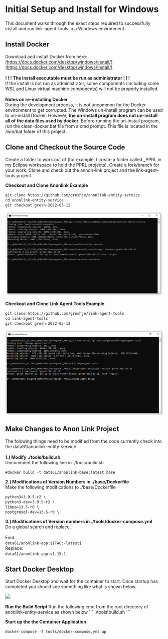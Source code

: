 # Initial Setup and Install for Windows

This document walks through the exact steps required to successfully install and run link-agent-tools in a Windows environment.  

## Install Docker
Download and install Docker from here:
<br/>
[https://docs.docker.com/desktop/windows/install/](https://docs.docker.com/desktop/windows/install/)
<br/><br/>
<b>! ! ! The install executable must be run as administrator ! ! !</b>
<br/>
If the install is not run as administrator, some components (including some WSL and Linux virtual machine components) will not be properly installed.  
<br/>
<b>Notes on re-installing Docker</b>
<br/>
During the development process, it is not uncommon for the Docker environment to get corrupted. The Windows un-install program can be used to un-install Docker. However, <b>the un-install program does not un-install all of the data files used by docker.</b> Before running the un-install program, run the clean-docker.bat file from a cmd prompt. This file is located in the /win/bat folder of this project.  

## Clone and Checkout the Source Code
Create a folder to work out of (for example, I create a folder called _PPRL in my Eclipse workspace to hold the PPRL projects).  Create a fork/branch for your work.  Clone and check out the annon-link project and the link-agent-tools project.  

<b>Checkout and Clone Anonlink Example</b>

```
git clone https://github.com/greshje/anonlink-entity-service
cd anonlink-entity-service
git checkout gresh-2022-05-12
```

<p>
	<img width="800px" src="./img/clone-anonlink.PNG" />
</p>

<b>Checkout and Clone Link Agent Tools Example</b>

```
git clone https://github.com/greshje/link-agent-tools
cd link-agent-tools
git checkout gresh-2022-05-12
```

<p>
	<img width="800px" src="./img/clone-linkagent.PNG" />
</p>

## Make Changes to Anon Link Project
The folowing things need to be modified from the code currently check into the data61/anonlink-entity-service
<br/>
<br/>
<b>1.) Modify ./tools/build.sh</b>
<br/>
Uncomment the following line in ./tools/build.sh

```
#docker build -t data61/anonlink-base:latest base
```
<b>2.) Modifications of Version Numbers in ./base/Dockerfile</b>
<br/>
Make the following modifications to ./base/Dockerfile

```
python3=3.9.5-r2 \
python3-dev=3.9.5-r2 \
libpq=13.5-r0 \
postgresql-dev=13.5-r0 \
```
<b>3.) Modifications of Version numbers in ./tools/docker-compose.yml</b>
<br/>
Do a global search and replace.  
<br/>
Find:
<br/>
```data61/anonlink-app:${TAG:-latest}```
<br/>
Replace:
<br/>
```data61/anonlink-app:v1.15.1```

## Start Docker Desktop
Start Docker Desktop and wait for the container to start.  Once startup has completed you should see something like what is shown below.  
<p>
	<img width="400px" src="./img/docker-startup.PNG" />
</p>
<b>Run the Build Script</b>
Run the following cmd from the root directory of anonlink-entity-service as shown below
```
.\tools\build.sh
```

<b>Start up the the Container Application</b>
```
docker-compose -f tools/docker-compose.yml up 
```

